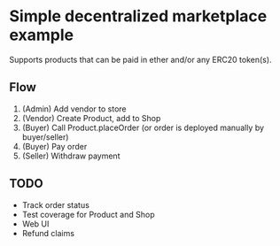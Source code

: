 # Simple decentralized marketplace example

Supports products that can be paid in ether and/or any ERC20 token(s).

## Flow
1. (Admin) Add vendor to store
2. (Vendor) Create Product, add to Shop
3. (Buyer) Call Product.placeOrder (or order is deployed manually by buyer/seller)
4. (Buyer) Pay order
5. (Seller) Withdraw payment




## TODO
* Track order status
* Test coverage for Product and Shop
* Web UI
* Refund claims